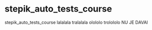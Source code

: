 # stepik_auto_tests_course
stepik_auto_tests_course
lalalala tralalala
olololo trolololo
NU JE DAVAI